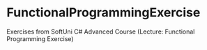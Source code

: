 # FunctionalProgrammingExercise
Exercises from SoftUni C# Advanced Course (Lecture: Functional Programming Exercise)
